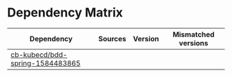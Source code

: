 # Dependency Matrix

Dependency | Sources | Version | Mismatched versions
---------- | ------- | ------- | -------------------
[cb-kubecd/bdd-spring-1584483865](https://github.com/cb-kubecd/bdd-spring-1584483865.git) |  | []() | 
